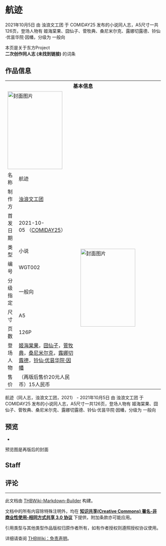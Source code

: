 # 航迹

<!-- source html: G:\repos\THBWiki-Markdown-Builder\THBWikiMarkdown\Temp\main\b\be\ns0%3A%E8%88%AA%E8%BF%B9.html -->

2021年10月5日 由 浊浪文工团 于 COMIDAY25 发布的小说同人志，A5尺寸一共126页，登场人物有 姬海棠果、囧仙子、菅牧典、桑尼米尔克、露娜切露德、铃仙·优昙华院·因幡，分级为 一般向

本页是关于东方Project  
 **二次创作同人志 (未找到链接)** 的词条
## 作品信息

<table><tbody><tr><th colspan="3">基本信息</th></tr><tr><td class="cover-artwork-mobile" colspan="2"><a href="./文件-航迹封面.png.md" class="image" title="封面图片"><img alt="封面图片" src="https://upload.thwiki.cc/thumb/c/ca/%E8%88%AA%E8%BF%B9%E5%B0%81%E9%9D%A2.png/177px-%E8%88%AA%E8%BF%B9%E5%B0%81%E9%9D%A2.png" decoding="async" loading="lazy" width="177" height="252" srcset="https://upload.thwiki.cc/thumb/c/ca/%E8%88%AA%E8%BF%B9%E5%B0%81%E9%9D%A2.png/266px-%E8%88%AA%E8%BF%B9%E5%B0%81%E9%9D%A2.png 1.5x, https://upload.thwiki.cc/thumb/c/ca/%E8%88%AA%E8%BF%B9%E5%B0%81%E9%9D%A2.png/355px-%E8%88%AA%E8%BF%B9%E5%B0%81%E9%9D%A2.png 2x" data-file-width="1748" data-file-height="2480"></a></td>
</tr><tr><td class="label">名称</td><td colspan="2"> 航迹 </td></tr><tr><td class="label">制作方</td><td><a href="./浊浪文工团.md" title="浊浪文工团">浊浪文工团</a></td><td class="cover-artwork" rowspan="9" style="min-width:252px;"><a href="./文件-航迹封面.png.md" class="image" title="封面图片"><img alt="封面图片" src="https://upload.thwiki.cc/thumb/c/ca/%E8%88%AA%E8%BF%B9%E5%B0%81%E9%9D%A2.png/177px-%E8%88%AA%E8%BF%B9%E5%B0%81%E9%9D%A2.png" decoding="async" loading="lazy" width="177" height="252" srcset="https://upload.thwiki.cc/thumb/c/ca/%E8%88%AA%E8%BF%B9%E5%B0%81%E9%9D%A2.png/266px-%E8%88%AA%E8%BF%B9%E5%B0%81%E9%9D%A2.png 1.5x, https://upload.thwiki.cc/thumb/c/ca/%E8%88%AA%E8%BF%B9%E5%B0%81%E9%9D%A2.png/355px-%E8%88%AA%E8%BF%B9%E5%B0%81%E9%9D%A2.png 2x" data-file-width="1748" data-file-height="2480"></a></td>
</tr><tr><td class="label">首发日期</td><td>2021-10-05&#160;（<a href="/展会作品列表?e=COMIDAY%2325">COMIDAY25</a>）</td></tr><tr><td class="label">类型</td><td>小说</td></tr><tr><td class="label">编号</td><td>WGT002</td></tr><tr><td class="label">分级指定</td><td>一般向</td></tr><tr><td class="label">尺寸</td><td>A5</td></tr><tr><td class="label">页数</td><td>126P</td></tr><tr><td class="label">登场人物</td><td><a href="./姬海棠果.md" title="姬海棠果">姬海棠果</a>，<a href="./囧仙子.md" title="囧仙子">囧仙子</a>，<a href="./菅牧典.md" title="菅牧典">菅牧典</a>，<a href="./桑尼米尔克.md" title="桑尼米尔克">桑尼米尔克</a>，<a href="./露娜切露德.md" title="露娜切露德">露娜切露德</a>，<a href="./铃仙·优昙华院·因幡.md" title="铃仙·优昙华院·因幡">铃仙·优昙华院·因幡</a></td></tr><tr><td class="label">售价</td><td>（再版后售价20元人民币）15人民币</td></tr></tbody></table>

航迹（同人志，浊浪文工团，2021） - 2021年10月5日 由 浊浪文工团 于 COMIDAY25 发布的小说同人志，A5尺寸一共126页，登场人物有 姬海棠果、囧仙子、菅牧典、桑尼米尔克、露娜切露德、铃仙·优昙华院·因幡，分级为 一般向
## 预览
- [](./文件-航迹预览图1.png.md)

  
预览图是再版后的封面
  

## Staff
## 评论




---

此文档由 [THBWiki-Markdown-Builder](https://github.com/Delsin-Yu/THBWiki-Markdown-Builder) 构建。

文档中的所有内容除特殊注明外，均在 [**知识共享(Creative Commons) 署名-非商业性使用-相同方式共享 3.0 协议**](https://creativecommons.org/licenses/by-sa/3.0/deed.zh-hans) 下提供，附加条款亦可能应用。

引用类型与其他类型作品版权归原作者所有，如有作者授权则遵照授权协议使用。

详细请查阅 [THBWiki：免责声明](https://thbwiki.cc/THBWiki:%E5%85%8D%E8%B4%A3%E5%A3%B0%E6%98%8E)。

